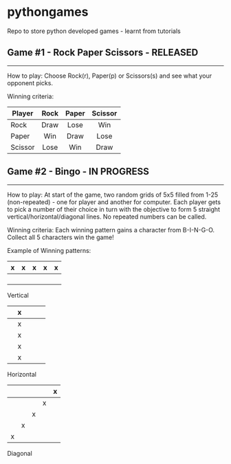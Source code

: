 # pythongames
Repo to store python developed games - learnt from tutorials

## Game #1 - Rock Paper Scissors - RELEASED
-----------------------------
How to play:
Choose Rock(r), Paper(p) or Scissors(s) and see what your opponent picks. 
 
Winning criteria:

| Player |  Rock |  Paper |  Scissor |
|--------|:-----:|:------:|:--------:|
|Rock    | Draw  |  Lose  |  Win     | 
|Paper   | Win   |  Draw  |  Lose    | 
|Scissor | Lose  |  Win   |  Draw    |




## Game #2 - Bingo - IN PROGRESS
-----------------------------
How to play:
At start of the game, two random grids of 5x5 filled from 1-25 (non-repeated) - one for player and another for computer.
Each player gets to pick a number of their choice in turn with the objective to form 5 straight vertical/horizontal/diagonal lines. 
No repeated numbers can be called.

Winning criteria:
Each winning pattern gains a character from B-I-N-G-O. Collect all 5 characters win the game!

Example of Winning patterns:

| x | x | x | x | x |
|:-:|:-:|:-:|:-:|:-:|
|   |   |   |   |   |
|   |   |   |   |   |
|   |   |   |   |   |
|   |   |   |   |   | 

 Vertical

|   | x |   |   |   |
|:-:|:-:|:-:|:-:|:-:|
|   | x |   |   |   |
|   | x |   |   |   |
|   | x |   |   |   |
|   | x |   |   |   | 

 Horizontal
 
|   |   |   |   | x |
|:-:|:-:|:-:|:-:|:-:|
|   |   |   | x |   |
|   |   | x |   |   |
|   | x |   |   |   |
| x |   |   |   |   | 

 Diagonal

